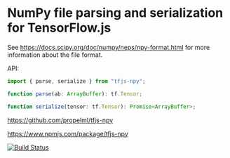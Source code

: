 # NumPy file parsing and serialization for TensorFlow.js

See https://docs.scipy.org/doc/numpy/neps/npy-format.html for more information
about the file format.

API:

```ts
import { parse, serialize } from "tfjs-npy";

function parse(ab: ArrayBuffer): tf.Tensor;

function serialize(tensor: tf.Tensor): Promise<ArrayBuffer>;
```

https://github.com/propelml/tfjs-npy

https://www.npmjs.com/package/tfjs-npy

[![Build Status](https://travis-ci.org/propelml/tfjs-npy.svg?branch=master)](https://travis-ci.org/propelml/tfjs-npy)
